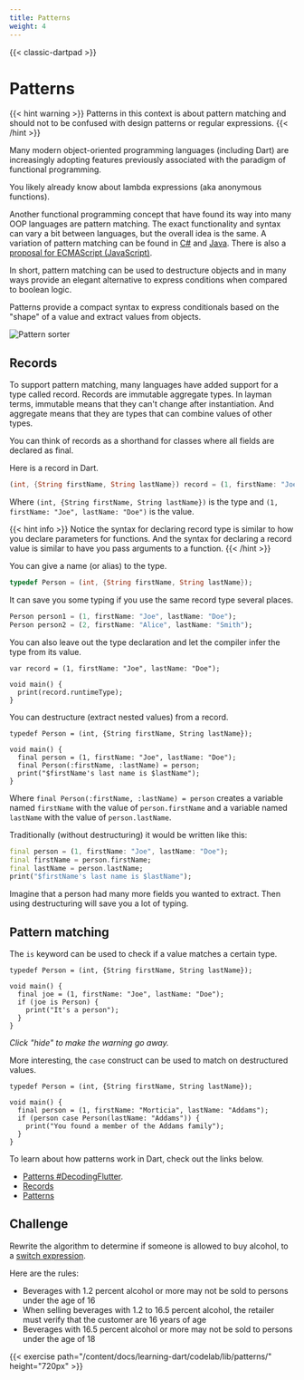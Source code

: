 ```yaml
---
title: Patterns
weight: 4
---
```


{{< classic-dartpad >}}

# Patterns

{{< hint warning >}}
Patterns in this context is about pattern matching and should not to be
confused with design patterns or regular expressions.
{{< /hint >}}

Many modern object-oriented programming languages (including Dart) are
increasingly adopting features previously associated with the paradigm of
functional programming.

You likely already know about lambda expressions (aka anonymous functions).

Another functional programming concept that have found its way into many OOP
languages are pattern matching.
The exact functionality and syntax can vary a bit between languages, but
the overall idea is the same.
A variation of pattern matching can be found in
[C#](https://learn.microsoft.com/en-us/dotnet/csharp/fundamentals/functional/pattern-matching)
and
[Java](https://docs.oracle.com/en/java/javase/21/language/pattern-matching.html).
There is also a [proposal for ECMAScript
(JavaScript)](https://tc39.es/proposal-pattern-matching/).

In short, pattern matching can be used to destructure objects and in many ways
provide an elegant alternative to express conditions when compared to boolean
logic.

Patterns provide a compact syntax to express conditionals based on the "shape"
of a value and extract values from objects.

![Pattern sorter](../images/pexels-towfiqu-barbhuiya-3440682-11030155.jpg "Towfiqu barbhuiyaPattern sorter toy. Picture by Towfiqu barbhuiya")

## Records

To support pattern matching, many languages have added support for a type
called record.
Records are immutable aggregate types.
In layman terms, immutable means that they can't change after instantiation.
And aggregate means that they are types that can combine values of other types.

You can think of records as a shorthand for classes where all fields are
declared as final.

Here is a record in Dart.

```dart
(int, {String firstName, String lastName}) record = (1, firstName: "Joe", lastName: "Doe");
```

Where `(int, {String firstName, String lastName})` is the type and `(1, firstName: "Joe", lastName: "Doe")` is the value.

{{< hint info >}}
Notice the syntax for declaring record type is similar to how you declare
parameters for functions.
And the syntax for declaring a record value is similar to have you pass
arguments to a function.
{{< /hint >}}

You can give a name (or alias) to the type.

```dart
typedef Person = (int, {String firstName, String lastName});
```

It can save you some typing if you use the same record type several places.

```dart
Person person1 = (1, firstName: "Joe", lastName: "Doe");
Person person2 = (2, firstName: "Alice", lastName: "Smith");
```

You can also leave out the type declaration and let the compiler infer the
type from its value.

```run-dartpad:theme-dark:mode-dart:width-100%
var record = (1, firstName: "Joe", lastName: "Doe");

void main() {
  print(record.runtimeType);
}
```

You can destructure (extract nested values) from a record.

```run-dartpad:theme-dark:mode-dart:width-100%:height-210px
typedef Person = (int, {String firstName, String lastName});

void main() {
  final person = (1, firstName: "Joe", lastName: "Doe");
  final Person(:firstName, :lastName) = person;
  print("$firstName's last name is $lastName");
}
```

Where `final Person(:firstName, :lastName) = person` creates a variable named
`firstName` with the value of `person.firstName` and a variable named
`lastName` with the value of `person.lastName`.

Traditionally (without destructuring) it would be written like this:

```dart
final person = (1, firstName: "Joe", lastName: "Doe");
final firstName = person.firstName;
final lastName = person.lastName;
print("$firstName's last name is $lastName");
```

Imagine that a person had many more fields you wanted to extract.
Then using destructuring will save you a lot of typing.

## Pattern matching

The `is` keyword can be used to check if a value matches a certain type.

```run-dartpad:theme-dark:mode-dart:width-100%:height-230px
typedef Person = (int, {String firstName, String lastName});

void main() {
  final joe = (1, firstName: "Joe", lastName: "Doe");
  if (joe is Person) {
    print("It's a person");
  }
}
```

_Click "hide" to make the warning go away._

More interesting, the `case` construct can be used to match on destructured
values.

```run-dartpad:theme-dark:mode-dart:width-100%:height-230px
typedef Person = (int, {String firstName, String lastName});

void main() {
  final person = (1, firstName: "Morticia", lastName: "Addams");
  if (person case Person(lastName: "Addams")) {
    print("You found a member of the Addams family");
  }
}
```

To learn about how patterns work in Dart, check out the links below.

- [Patterns #DecodingFlutter](https://www.youtube.com/watch?v=aLvlqD4QS7Y).
- [Records](https://dart.dev/language/records)
- [Patterns](https://dart.dev/language/patterns)

## Challenge

Rewrite the algorithm to determine if someone is allowed to buy alcohol, to a
[switch expression](https://dart.dev/language/branches#switch-expressions).

Here are the rules:

- Beverages with 1.2 percent alcohol or more may not be sold to persons under the age of 16
- When selling beverages with 1.2 to 16.5 percent alcohol, the retailer must verify that the customer are 16 years of age
- Beverages with 16.5 percent alcohol or more may not be sold to persons under the age of 18

{{< exercise path="/content/docs/learning-dart/codelab/lib/patterns/" height="720px" >}}

